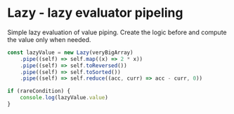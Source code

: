 # Lazy - lazy evaluator pipeling

Simple lazy evaluation of value piping. Create the logic before and compute the
value only when needed.

```ts
const lazyValue = new Lazy(veryBigArray)
	.pipe((self) => self.map((x) => 2 * x))
	.pipe((self) => self.toReversed())
	.pipe((self) => self.toSorted())
	.pipe((self) => self.reduce((acc, curr) => acc - curr, 0))

if (rareCondition) {
	console.log(lazyValue.value)
}
```
